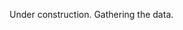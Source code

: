 <!-----
layout: post
title:  "A Look at Reddit's Gift Exchange"
date:   2015-01-22 21:23:00
categories: jekyll update
----->

Under construction. Gathering the data.

